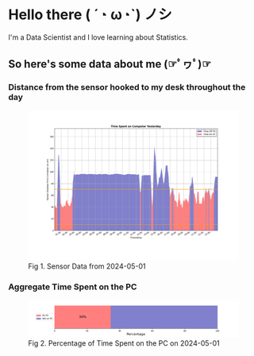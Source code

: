 
# Hello there ( ´◔ ω◔`) ノシ

I'm a Data Scientist and I love learning about Statistics.

## So here's some data about me (☞ﾟヮﾟ)☞


### Distance from the sensor hooked to my desk throughout the day
<figure>
  <picture>
    <source media="(prefers-color-scheme: dark)" srcset="Pi/readme/graphs/lineplot/dark-plot-2024-05-01.png">
    <source media="(prefers-color-scheme: light)" srcset="Pi/readme/graphs/lineplot/light-plot-2024-05-01.png">
    <img alt="Shows a black logo in light color mode and a white one in dark color mode." src="Pi/readme/graphs/lineplot/light-plot-2024-05-01.png">
  </picture>
  <figcaption>Fig 1. Sensor Data from 2024-05-01</figcaption>
</figure>



### Aggregate Time Spent on the PC
<figure>
  <picture>
    <source media="(prefers-color-scheme: dark)" srcset="Pi/readme/graphs/barplot/dark-plot-2024-05-01.png">
    <source media="(prefers-color-scheme: light)" srcset="Pi/readme/graphs/barplot/light-plot-2024-05-01.png">
    <img alt="Shows a black logo in light color mode and a white one in dark color mode." src="Pi/readme/graphs/barplot/light-plot-2024-05-01.png">
  </picture>
  <figcaption>Fig 2. Percentage of Time Spent on the PC on 2024-05-01</figcaption>
</figure>
